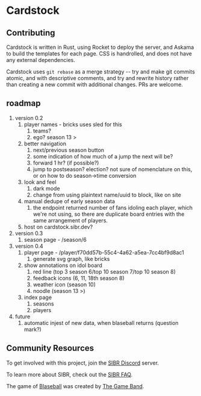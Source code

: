 # Cardstock

## Contributing

Cardstock is written in Rust, using Rocket to deploy the server, and Askama to build the templates for each page. CSS is handrolled, and does not have any external dependencies.

Cardstock uses `git rebase` as a merge strategy -- try and make git commits atomic, and with descriptive comments, and try and rewrite history rather than creating a new commit with additional changes. PRs are welcome.

## roadmap

1. version 0.2
    1. player names - bricks uses sled for this
        1. teams?
        1. ego? season 13 >
    1. better navigation
        1. next/previous season button
        1. some indication of how much of a jump the next will be?
        1. forward 1 hr? (if possible?)
        1. jump to postseason? election? not sure of nomenclature on this, or on how to do season->time conversion
    1. look and feel
        1. dark mode
        1. change from using plaintext name/uuid to block, like on site
    1. manual dedupe of early season data
        1. the endpoint returned number of fans idoling each player, which we're not using, so there are duplicate board entries with the same arrangement of players.
    1. host on cardstock.sibr.dev?
1. version 0.3
    1. season page - /season/6
1. version 0.4
    1. player page - /player/f70dd57b-55c4-4a62-a5ea-7cc4bf9d8ac1
        1. generate svg graph, like bricks
    1. show annotations on idol board
        1. red line (top 3 season 6/top 10 season 7/top 10 season 8)
        1. feedback icons (6, 11, 18th season 8)
        1. weather icon (season 10)
        1. noodle (season 13 >)
    1. index page
        1. seasons
        1. players
1. future
    1. automatic injest of new data, when blaseball returns (question mark?)

## Community Resources

To get involved with this project, join the [SIBR Discord](https://discord.gg/FfnScUn) server.

To learn more about SIBR, check out the [SIBR FAQ](https://github.com/Society-for-Internet-Blaseball-Research/sibr-faq).

The game of [Blaseball](https://www.blaseball.com) was created by [The Game Band](https://thegameband.com/).
